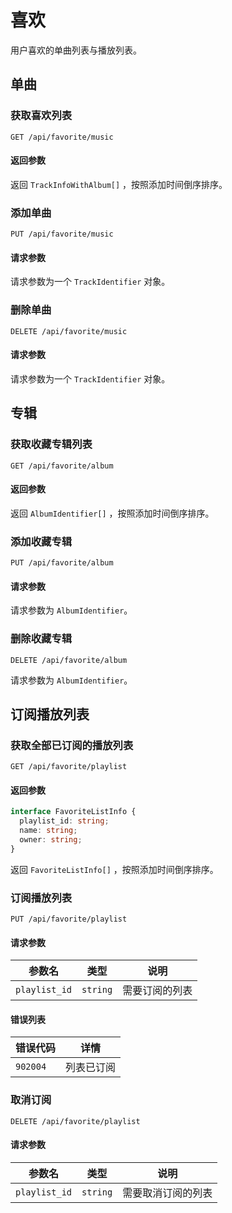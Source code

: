 # 喜欢

用户喜欢的单曲列表与播放列表。

## 单曲

### 获取喜欢列表

`GET /api/favorite/music`

#### 返回参数

返回 `TrackInfoWithAlbum[]` ，按照添加时间倒序排序。

### 添加单曲

`PUT /api/favorite/music`

#### 请求参数

请求参数为一个 `TrackIdentifier` 对象。

### 删除单曲

`DELETE /api/favorite/music`

#### 请求参数

请求参数为一个 `TrackIdentifier` 对象。

## 专辑

### 获取收藏专辑列表

`GET /api/favorite/album`

#### 返回参数

返回 `AlbumIdentifier[]` ，按照添加时间倒序排序。

### 添加收藏专辑

`PUT /api/favorite/album`

#### 请求参数

请求参数为 `AlbumIdentifier`。

### 删除收藏专辑

`DELETE /api/favorite/album`

请求参数为 `AlbumIdentifier`。

## 订阅播放列表

### 获取全部已订阅的播放列表

`GET /api/favorite/playlist`

#### 返回参数

```ts
interface FavoriteListInfo {
  playlist_id: string;
  name: string;
  owner: string;
}
```

返回 `FavoriteListInfo[]` ，按照添加时间倒序排序。

### 订阅播放列表

`PUT /api/favorite/playlist`

#### 请求参数

| 参数名        | 类型     | 说明           |
| ------------- | -------- | -------------- |
| `playlist_id` | `string` | 需要订阅的列表 |

#### 错误列表

| 错误代码 | 详情       |
| -------- | ---------- |
| `902004` | 列表已订阅 |

### 取消订阅

`DELETE /api/favorite/playlist`

#### 请求参数

| 参数名        | 类型     | 说明               |
| ------------- | -------- | ------------------ |
| `playlist_id` | `string` | 需要取消订阅的列表 |
